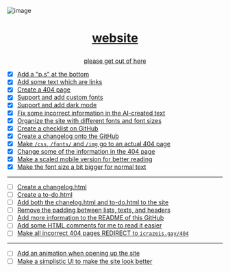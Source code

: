 ![image](https://user-images.githubusercontent.com/73033672/235336048-73e62b4f-7d48-4ea1-964c-9b2ddcbca7a4.png)
<h1><p align="center"><a href="https://icrazeis.gay">website</p></h1>
<p align="center">please get out of here</p>

- [x] Add a "p.s" at the bottom
- [x] Add some text which are links
- [x] Create a 404 page
- [x] Support and add custom fonts
- [x] Support and add dark mode
- [x] Fix some incorrect information in the AI-created text
- [x] Organize the site with different fonts and font sizes
- [x] Create a checklist on GitHub
- [x] Create a changelog onto the GitHub
- [x] Make `/css`, `/fonts/` and `/img` go to an actual 404 page
- [x] Change some of the information in the 404 page
- [x] Make a scaled mobile version for better reading
- [x] Make the font size a bit bigger for normal text
***
- [ ] Create a changelog.html
- [ ] Create a to-do.html
- [ ] Add both the chanelog.html and to-do.html to the site
- [ ] Remove the padding between lists, texts, and headers
- [ ] Add more information to the README of this GitHub
- [ ] Add some HTML comments for me to read it easier
- [ ] Make all incorrect 404 pages REDIRECT to `icrazeis.gay/404`
***
- [ ] Add an animation when opening up the site
- [ ] Make a simplistic UI to make the site look better
